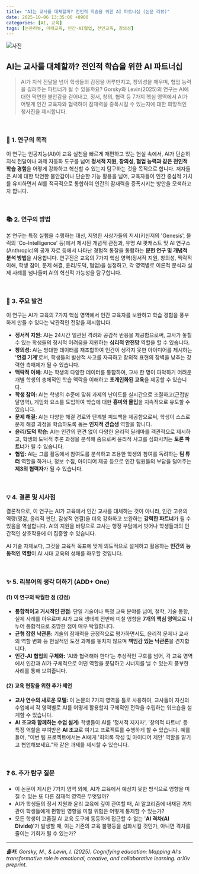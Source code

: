 ```yaml
---
title: "AI는 교사를 대체할까? 전인적 학습을 위한 AI 파트너십 (논문 리뷰)"
date: 2025-10-06 13:35:00 +0900
categories: [AI, 교육]
tags: [논문리뷰, 미래교육, 인간-AI협업, 전인교육, 창의성]
---
```


![사진](/asstes/AIs-transformative-role.png)

## AI는 교사를 대체할까? 전인적 학습을 위한 AI 파트너십

> AI가 지식 전달을 넘어 학생들의 감정을 어루만지고, 창의성을 깨우며, 협업 능력을 길러주는 파트너가 될 수 있을까요? Gorsky와 Levin(2025)의 연구는 AI에 대한 막연한 불안감을 걷어내고, 정서, 창의, 협력 등 7가지 핵심 영역에서 AI가 어떻게 인간 교육자와 협력하여 잠재력을 증폭시킬 수 있는지에 대한 희망적인 청사진을 제시합니다.

<br>

### 🎯 1. 연구의 목적

이 연구는 인공지능(AI)이 교육 실천을 빠르게 재편하고 있는 현실 속에서, AI가 단순히 지식 전달이나 과제 자동화 도구를 넘어 **정서적 지원, 창의성, 협업 능력과 같은 전인적 학습 경험**을 어떻게 강화하고 혁신할 수 있는지 탐구하는 것을 목적으로 합니다. 저자들은 AI에 대한 막연한 불안감이나 단순한 기능 활용을 넘어, 교육자들이 인간 중심적 가치를 유지하면서 AI를 적극적으로 통합하여 인간의 잠재력을 증폭시키는 방안을 모색하고자 합니다.

<br>

### 📚 2. 연구의 방법

본 연구는 특정 실험을 수행하는 대신, 저명한 사상가들의 저서(키신저의 'Genesis', 몰릭의 'Co-Intelligence' 등)에서 제시된 개념적 관점과, 유명 AI 팟캐스트 및 AI 연구소(Anthropic)의 공개 자료 등에서 나타난 경험적 통찰을 통합하는 **문헌 연구 및 개념적 분석 방법**을 사용합니다. 연구진은 교육의 7가지 핵심 영역(정서적 지원, 창의성, 맥락적 이해, 학생 참여, 문제 해결, 윤리/도덕, 협업)을 설정하고, 각 영역별로 이론적 분석과 실제 사례를 넘나들며 AI의 혁신적 가능성을 탐구합니다.

<br>

### 🔑 3. 주요 발견

이 연구는 AI가 교육의 7가지 핵심 영역에서 인간 교육자를 보완하고 학습 경험을 풍부하게 만들 수 있다는 낙관적인 전망을 제시합니다.

* **정서적 지원:** AI는 24시간 일관된 격려와 공감적 반응을 제공함으로써, 교사가 놓칠 수 있는 학생들의 정서적 어려움을 지원하는 **심리적 안전망** 역할을 할 수 있습니다.
* **창의성:** AI는 방대한 데이터를 재조합하여 인간이 생각지 못한 아이디어를 제시하는 '**연결 기계**'로서, 학생들의 발산적 사고를 자극하고 창의적 표현의 장벽을 낮추는 강력한 촉매제가 될 수 있습니다.
* **맥락적 이해:** AI는 학생의 다양한 데이터를 통합하여, 교사 한 명이 파악하기 어려운 개별 학생의 총체적인 학습 맥락을 이해하고 **초개인화된 교육**을 제공할 수 있습니다.
* **학생 참여:** AI는 학생의 수준에 맞춰 과제의 난이도를 실시간으로 조절하고(근접발달영역), 게임화 요소를 도입하여 학습에 대한 **흥미와 몰입**을 지속적으로 유도할 수 있습니다.
* **문제 해결:** AI는 다양한 해결 경로와 단계별 피드백을 제공함으로써, 학생이 스스로 문제 해결 과정을 학습하도록 돕는 **인지적 견습생** 역할을 합니다.
* **윤리/도덕 학습:** AI는 인간의 편견 없이 다양한 윤리적 딜레마를 객관적으로 제시하고, 학생의 도덕적 추론 과정을 분석해 줌으로써 윤리적 사고를 심화시키는 **토론 파트너**가 될 수 있습니다.
* **협업:** AI는 그룹 활동에서 참여도를 분석하고 조용한 학생의 참여를 독려하는 **팀 튜터** 역할을 하거나, 정보 수집, 아이디어 제공 등으로 인간 팀원들의 부담을 덜어주는 **제3의 협력자**가 될 수 있습니다.

<br>

### 💡 4. 결론 및 시사점

결론적으로, 이 연구는 AI가 교육에서 인간 교사를 대체하는 것이 아니라, 인간 고유의 역량(영감, 윤리적 판단, 감성적 연결)을 더욱 강화하고 보완하는 **강력한 파트너**가 될 수 있음을 역설합니다. AI의 지원을 바탕으로 교사는 행정 부담에서 벗어나 학생들과의 인간적인 상호작용에 더 집중할 수 있습니다.

AI 기술 자체보다, 그것을 교육적 목표에 맞게 의도적으로 설계하고 활용하는 **인간의 능동적인 역할**이 AI 시대 교육의 성패를 좌우할 것입니다.

<br>

### ✨ 5. 리뷰어의 생각 더하기 (ADD+ One)

#### (1) 이 연구의 탁월한 점 (강점)

* **통합적이고 거시적인 관점:** 단일 기술이나 특정 교육 분야를 넘어, 철학, 기술 동향, 실제 사례를 아우르며 AI가 교육 생태계 전반에 미칠 영향을 **7개의 핵심 영역**으로 나누어 통합적으로 조망한 점이 매우 탁월합니다.
* **균형 잡힌 낙관론:** 기술의 잠재력을 긍정적으로 평가하면서도, 윤리적 문제나 교사의 역할 변화 등 현실적인 도전 과제를 놓치지 않으며 **책임감 있는 낙관론**을 견지합니다.
* **인간-AI 협업의 구체화:** 'AI와 협력해야 한다'는 추상적인 구호를 넘어, 각 교육 영역에서 인간과 AI가 구체적으로 어떤 역할을 분담하고 시너지를 낼 수 있는지 풍부한 사례를 통해 보여줍니다.

#### (2) 교육 현장을 위한 추가 제언

* **교사 연수의 새로운 모델:** 이 논문의 7가지 영역을 틀로 사용하여, 교사들이 자신의 수업에서 각 영역별로 AI를 어떻게 활용할지 구체적인 전략을 수립하는 워크숍을 설계할 수 있습니다.
* **AI 조교와 함께하는 수업 설계:** 학생들이 AI를 '정서적 지지자', '창의적 파트너' 등 특정 역할을 부여받은 **AI 조교**로 여기고 프로젝트를 수행하게 할 수 있습니다. 예를 들어, "이번 팀 프로젝트에서는 AI에게 '회의록 작성 및 아이디어 제안' 역할을 맡기고 협업해보세요."와 같은 과제를 제시할 수 있습니다.

<br>

### ❓ 6. 추가 탐구 질문

* 이 논문이 제시한 7가지 영역 외에, AI가 교육에서 예상치 못한 방식으로 영향을 미칠 수 있는 또 다른 잠재적 영역은 무엇일까?
* AI가 학생들의 정서 지원과 윤리 교육에 깊이 관여할 때, AI 알고리즘에 내재된 가치관이 학생들에게 편향된 영향을 미칠 위험은 어떻게 통제할 수 있는가?
* 모든 학생이 고품질 AI 교육 도구에 동등하게 접근할 수 없는 '**AI 격차(AI Divide)**'가 발생할 때, 이는 기존의 교육 불평등을 심화시킬 것인가, 아니면 격차를 줄이는 기회가 될 수 있는가?

---

_**출처:** Gorsky, M., & Levin, I. (2025). Cognifying education: Mapping AI's transformative role in emotional, creative, and collaborative learning. arXiv preprint._
